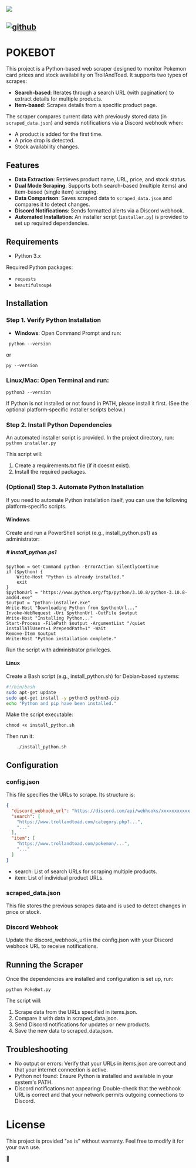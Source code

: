![](https://cdn.crossboxlabs.com/cbl-logo.png)

[![github](https://img.shields.io/badge/CrossboxLabs%20|%20crosso_au-8A2BE2)](https://github.com/crosso-au/) 
------------

# POKEBOT

This project is a Python-based web scraper designed to monitor Pokemon card prices and stock availability on TrollAndToad. It supports two types of scrapes:

- **Search-based**: Iterates through a search URL (with pagination) to extract details for multiple products.
- **Item-based**: Scrapes details from a specific product page.

The scraper compares current data with previously stored data (in `scraped_data.json`) and sends notifications via a Discord webhook when:
- A product is added for the first time.
- A price drop is detected.
- Stock availability changes.

## Features

- **Data Extraction**: Retrieves product name, URL, price, and stock status.
- **Dual Mode Scraping**: Supports both search-based (multiple items) and item-based (single item) scraping.
- **Data Comparison**: Saves scraped data to `scraped_data.json` and compares it to detect changes.
- **Discord Notifications**: Sends formatted alerts via a Discord webhook.
- **Automated Installation**: An installer script (`installer.py`) is provided to set up required dependencies.

## Requirements

- Python 3.x

Required Python packages:
- `requests`
- `beautifulsoup4`

## Installation

### Step 1. Verify Python Installation

- **Windows**: Open Command Prompt and run:

` python --version`

or

`py --version`
	
	
### Linux/Mac: Open Terminal and run:
`python3 --version`
	
If Python is not installed or not found in PATH, please install it first. (See the optional platform‑specific installer scripts below.)

### Step 2. Install Python Dependencies
An automated installer script is provided. In the project directory, run:
`python installer.py`

This script will:

1. Create a requirements.txt file (if it doesnt exist).
2. Install the required packages.

### (Optional) Step 3. Automate Python Installation
If you need to automate Python installation itself, you can use the following platform‑specific scripts.

#### Windows
Create and run a PowerShell script (e.g., install_python.ps1) as administrator:

##### # install_python.ps1
```
$python = Get-Command python -ErrorAction SilentlyContinue
if ($python) {
    Write-Host "Python is already installed."
    exit
}
$pythonUrl = "https://www.python.org/ftp/python/3.10.8/python-3.10.8-amd64.exe"
$output = "python-installer.exe"
Write-Host "Downloading Python from $pythonUrl..."
Invoke-WebRequest -Uri $pythonUrl -OutFile $output
Write-Host "Installing Python..."
Start-Process -FilePath $output -ArgumentList "/quiet InstallAllUsers=1 PrependPath=1" -Wait
Remove-Item $output
Write-Host "Python installation complete."
```
Run the script with administrator privileges.

#### Linux
Create a Bash script (e.g., install_python.sh) for Debian‑based systems:

```bash
#!/bin/bash
sudo apt-get update
sudo apt-get install -y python3 python3-pip
echo "Python and pip have been installed."
```
Make the script executable:


`chmod +x install_python.sh`


Then run it:

`    ./install_python.sh`

## Configuration
### config.json
This file specifies the URLs to scrape. Its structure is:


```json
{
  "discord_webhook_url": "https://discord.com/api/webhooks/xxxxxxxxxxx................",
  "search": [
    "https://www.trollandtoad.com/category.php?...",
    "..."
  ],
  "item": [
    "https://www.trollandtoad.com/pokemon/...",
    "..."
  ]
}
```

- search: List of search URLs for scraping multiple products.
- item: List of individual product URLs.

### scraped_data.json
This file stores the previous scrapes data and is used to detect changes in price or stock.

### Discord Webhook
Update the discord_webhook_url in the config.json with your Discord webhook URL to receive notifications.

## Running the Scraper
Once the dependencies are installed and configuration is set up, run:

`python PokeBot.py`

The script will:
1. Scrape data from the URLs specified in items.json.
2. Compare it with data in scraped_data.json.
3. Send Discord notifications for updates or new products.
4. Save the new data to scraped_data.json.

## Troubleshooting
- No output or errors: Verify that your URLs in items.json are correct and that your internet connection is active.
- Python not found: Ensure Python is installed and available in your system's PATH.
- Discord notifications not appearing: Double-check that the webhook URL is correct and that your network permits outgoing connections to Discord.

# License
This project is provided "as is" without warranty. Feel free to modify it for your own use.

:metal:
